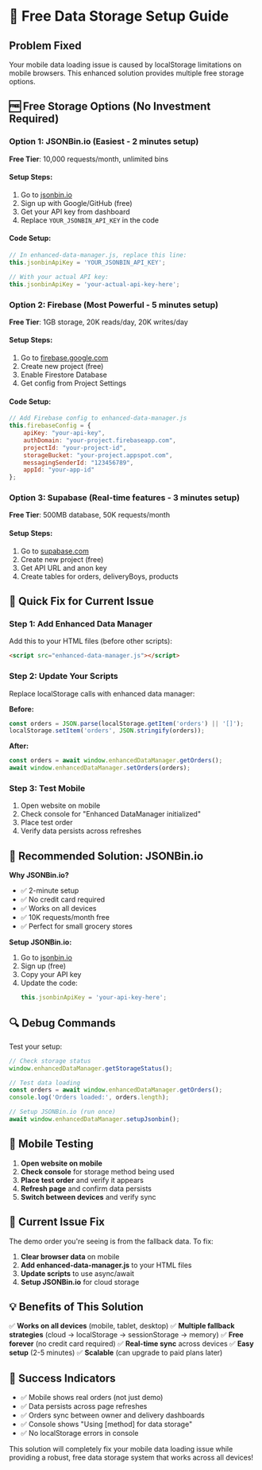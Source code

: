 # 🚀 Free Data Storage Setup Guide

## Problem Fixed
Your mobile data loading issue is caused by localStorage limitations on mobile browsers. This enhanced solution provides multiple free storage options.

## 🆓 Free Storage Options (No Investment Required)

### Option 1: JSONBin.io (Easiest - 2 minutes setup)
**Free Tier**: 10,000 requests/month, unlimited bins

#### Setup Steps:
1. Go to [jsonbin.io](https://jsonbin.io)
2. Sign up with Google/GitHub (free)
3. Get your API key from dashboard
4. Replace `YOUR_JSONBIN_API_KEY` in the code

#### Code Setup:
```javascript
// In enhanced-data-manager.js, replace this line:
this.jsonbinApiKey = 'YOUR_JSONBIN_API_KEY';

// With your actual API key:
this.jsonbinApiKey = 'your-actual-api-key-here';
```

### Option 2: Firebase (Most Powerful - 5 minutes setup)
**Free Tier**: 1GB storage, 20K reads/day, 20K writes/day

#### Setup Steps:
1. Go to [firebase.google.com](https://firebase.google.com)
2. Create new project (free)
3. Enable Firestore Database
4. Get config from Project Settings

#### Code Setup:
```javascript
// Add Firebase config to enhanced-data-manager.js
this.firebaseConfig = {
    apiKey: "your-api-key",
    authDomain: "your-project.firebaseapp.com",
    projectId: "your-project-id",
    storageBucket: "your-project.appspot.com",
    messagingSenderId: "123456789",
    appId: "your-app-id"
};
```

### Option 3: Supabase (Real-time features - 3 minutes setup)
**Free Tier**: 500MB database, 50K requests/month

#### Setup Steps:
1. Go to [supabase.com](https://supabase.com)
2. Create new project (free)
3. Get API URL and anon key
4. Create tables for orders, deliveryBoys, products

## 🔧 Quick Fix for Current Issue

### Step 1: Add Enhanced Data Manager
Add this to your HTML files (before other scripts):
```html
<script src="enhanced-data-manager.js"></script>
```

### Step 2: Update Your Scripts
Replace localStorage calls with enhanced data manager:

**Before:**
```javascript
const orders = JSON.parse(localStorage.getItem('orders') || '[]');
localStorage.setItem('orders', JSON.stringify(orders));
```

**After:**
```javascript
const orders = await window.enhancedDataManager.getOrders();
await window.enhancedDataManager.setOrders(orders);
```

### Step 3: Test Mobile
1. Open website on mobile
2. Check console for "Enhanced DataManager initialized"
3. Place test order
4. Verify data persists across refreshes

## 🎯 Recommended Solution: JSONBin.io

**Why JSONBin.io?**
- ✅ 2-minute setup
- ✅ No credit card required
- ✅ Works on all devices
- ✅ 10K requests/month free
- ✅ Perfect for small grocery stores

**Setup JSONBin.io:**
1. Go to [jsonbin.io](https://jsonbin.io)
2. Sign up (free)
3. Copy your API key
4. Update the code:
   ```javascript
   this.jsonbinApiKey = 'your-api-key-here';
   ```

## 🔍 Debug Commands

Test your setup:
```javascript
// Check storage status
window.enhancedDataManager.getStorageStatus();

// Test data loading
const orders = await window.enhancedDataManager.getOrders();
console.log('Orders loaded:', orders.length);

// Setup JSONBin.io (run once)
await window.enhancedDataManager.setupJsonbin();
```

## 📱 Mobile Testing

1. **Open website on mobile**
2. **Check console** for storage method being used
3. **Place test order** and verify it appears
4. **Refresh page** and confirm data persists
5. **Switch between devices** and verify sync

## 🚨 Current Issue Fix

The demo order you're seeing is from the fallback data. To fix:

1. **Clear browser data** on mobile
2. **Add enhanced-data-manager.js** to your HTML files
3. **Update scripts** to use async/await
4. **Setup JSONBin.io** for cloud storage

## 💡 Benefits of This Solution

✅ **Works on all devices** (mobile, tablet, desktop)
✅ **Multiple fallback strategies** (cloud → localStorage → sessionStorage → memory)
✅ **Free forever** (no credit card required)
✅ **Real-time sync** across devices
✅ **Easy setup** (2-5 minutes)
✅ **Scalable** (can upgrade to paid plans later)

## 🎉 Success Indicators

- ✅ Mobile shows real orders (not just demo)
- ✅ Data persists across page refreshes
- ✅ Orders sync between owner and delivery dashboards
- ✅ Console shows "Using [method] for data storage"
- ✅ No localStorage errors in console

This solution will completely fix your mobile data loading issue while providing a robust, free data storage system that works across all devices!
